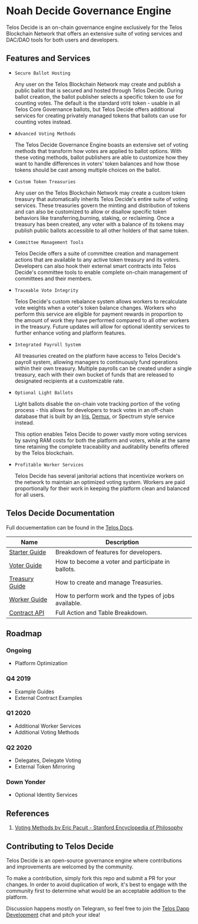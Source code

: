 # Noah Decide Governance Engine

Telos Decide is an on-chain governance engine exclusively for the Telos Blockchain Network that offers an extensive suite of voting services and DAC/DAO tools for both users and developers.

## Features and Services

* `Secure Ballot Hosting`

    Any user on the Telos Blockchain Network may create and publish a public ballot that is secured and hosted through Telos Decide. During ballot creation, the ballot publisher selects a specific token to use for counting votes. The default is the standard `VOTE` token - usable in all Telos Core Governance ballots, but Telos Decide offers additional services for creating privately managed tokens that ballots can use for counting votes instead.

* `Advanced Voting Methods`

    The Telos Decide Governance Engine boasts an extensive set of voting methods that transform how votes are applied to ballot options. With these voting methods, ballot publishers are able to customize how they want to handle differences in voters' token balances and how those tokens should be cast among multiple choices on the ballot.

* `Custom Token Treasuries`

    Any user on the Telos Blockchain Network may create a custom token treasury that automatically inherits Telos Decide's entire suite of voting services. These treasuries govern the minting and distribution of tokens and can also be customized to allow or disallow specific token behaviors like transferring,burning, staking, or reclaiming. Once a treasury has been created, any voter with a balance of its tokens may publish public ballots accessible to all other holders of that same token.

* `Committee Management Tools`

    Telos Decide offers a suite of committee creation and management actions that are available to any active token treasury and its voters. Developers can also hook their external smart contracts into Telos Decide's committee tools to enable complete on-chain management of committees and their members.

* `Traceable Vote Integrity`

    Telos Decide's custom rebalance system allows workers to recalculate vote weights when a voter's token balance changes. Workers who perform this service are eligible for payment rewards in proportion to the amount of work they have performed compared to all other workers in the treasury. Future updates will allow for optional identity services to further enhance voting and platform features.

* `Integrated Payroll System`

    All treasuries created on the platform have access to Telos Decide's payroll system, allowing managers to continuously fund operations within their own treasury. Multiple payrolls can be created under a single treasury, each with their own bucket of funds that are released to designated recipients at a customizable rate.

* `Optional Light Ballots`

    Light ballots disable the on-chain vote tracking portion of the voting process - this allows for developers to track votes in an off-chain database that is built by an [Iris](https://github.com/CALEOS/iris-client), [Demux](https://github.com/EOSIO/demux-js), or Spectrum style service instead. 
    
    This option enables Telos Decide to power vastly more voting services by saving RAM costs for both the platform and voters, while at the same time retaining the complete traceability and auditability benefits offered by the Telos blockchain.

* `Profitable Worker Services`

    Telos Decide has several janitorial actions that incentivize workers on the network to maintain an optimized voting system. Workers are paid proportionally for their work in keeping the platform clean and balanced for all users.

## Telos Decide Documentation

Full docuementation can be found in the [Telos Docs](https://docs.telos.net/telos-decide/introduction).

| Name | Description |
| --- | --- |
| [Starter Guide](docs/StarterGuide.md) | Breakdown of features for developers. |
| [Voter Guide](docs/VoterGuide.md) | How to become a voter and participate in ballots. |
| [Treasury Guide](docs/TreasuryGuide.md) | How to create and manage Treasuries. |
| [Worker Guide](docs/WorkerGuide.md) | How to perform work and the types of jobs available. |
| [Contract API](docs/ContractAPI.md) | Full Action and Table Breakdown. |

## Roadmap

### Ongoing

- Platform Optimization

### Q4 2019

- Example Guides
- External Contract Examples

### Q1 2020

- Additional Worker Services
- Additional Voting Methods

### Q2 2020

- Delegates, Delegate Voting
- External Token Mirroring

### Down Yonder

- Optional Identity Services

## References

1. [Voting Methods by Eric Pacuit - Stanford Encyclopedia of Philosophy](https://plato.stanford.edu/entries/voting-methods/#CritForCompVotiMeth)

## Contributing to Telos Decide

Telos Decide is an open-source governance engine where contributions and improvements are welcomed by the community.

To make a contribution, simply fork this repo and submit a PR for your changes. In order to avoid duplication of work, it's best to engage with the community first to determine what would be an acceptable addition to the platform.

Discussion happens mostly on Telegram, so feel free to join the [Telos Dapp Development](https://t.me/dappstelos) chat and pitch your idea!
